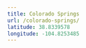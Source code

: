```yaml
---
title: Colorado Springs
url: /colorado-springs/
latitude: 38.8339578
longitude: -104.8253485
---
```

